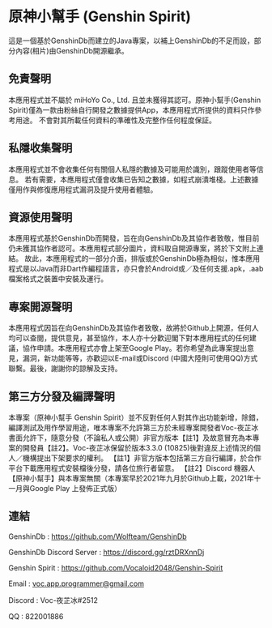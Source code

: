 # 原神小幫手 (Genshin Spirit)
這是一個基於GenshinDb而建立的Java專案，以補上GenshinDb的不足而設，部分內容(相片)由GenshinDb開源繼承。

## 免責聲明
本應用程式並不屬於 miHoYo Co., Ltd. 且並未獲得其認可。原神小幫手(Genshin Spirit)僅為一款由粉絲自行開發之數據提供App，本應用程式所提供的資料只作參考用途。 不會對其所載任何資料的準確性及完整作任何程度保証。

## 私隱收集聲明
本應用程式並不會收集任何有關個人私隱的數據及可能用於識別，跟蹤使用者等信息。 若有需要，本應用程式僅會收集已告知之數據，如程式崩潰堆棧。上述數據僅用作與修復應用程式漏洞及提升使用者體驗。

## 資源使用聲明
本應用程式基於GenshinDb而開發，旨在向GenshinDb及其協作者致敬，惟目前仍未獲其協作者認可。本應用程式部分圖片，資料取自開源專案，將於下文附上連結。
故此，本應用程式的一部分介面，排版或於GenshinDb極為相似，惟本應用程式是以Java而非Dart作編程語言，亦只會於Android或／及任何支援.apk，.aab檔案格式之裝置中安裝及運行。

## 專案開源聲明
本應用程式因旨在向GenshinDb及其協作者致敬，故將於Github上開源，任何人均可以查閱，提供意見，甚至協作，本人亦十分歡迎閣下對本應用程式的任何建議，協作申請。本應用程式亦會上架至Google Play。若你希望為此專案提出意見，漏洞，新功能等等，亦歡迎以E-mail或Discord (中國大陸則可使用QQ)方式聯繫。最後，謝謝你的諒解及支持。

## 第三方分發及編譯聲明
本專案（原神小幫手 Genshin Spirit）並不反對任何人對其作出功能新增，除錯，編譯測試及用作學習用途，唯本專案不允許第三方於未經專案開發者Voc-夜芷冰書面允許下，隨意分發（不論私人或公開）非官方版本【註1】及故意冒充為本專案的開發員【註2】。Voc-夜芷冰保留於版本3.3.0 (10825)後對違反上述情況的個人／機構提出下架要求的權利。
【註1】非官方版本包括第三方自行編譯，於合作平台下載應用程式安裝檔後分發，請各位旅行者留意。
【註2】Discord 機器人 【原神小幫手】與本專案無關（本專案早於2021年九月於Github上載，2021年十一月與Google Play 上發佈正式版）

## 連結
GenshinDb : https://github.com/Wolfteam/GenshinDb

GenshinDb Discord Server : https://discord.gg/rztDRXnnDj

Genshin Spirit : https://github.com/Vocaloid2048/Genshin-Spirit

Email : voc.app.programmer@gmail.com

Discord : Voc-夜芷冰#2512

QQ : 822001886

